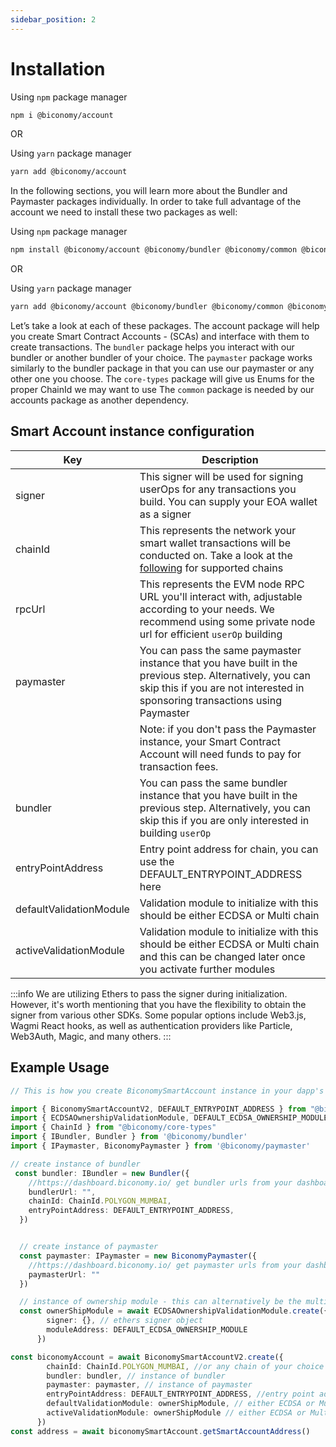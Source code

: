 ```yaml
---
sidebar_position: 2
---
```

# Installation
Using `npm` package manager

```bash
npm i @biconomy/account 
```
OR

Using `yarn` package manager

```bash
yarn add @biconomy/account
```

In the following sections, you will learn more about the Bundler and Paymaster packages individually. In order to take full advantage of the account we need to install these two packages as well:

Using `npm` package manager

```bash
npm install @biconomy/account @biconomy/bundler @biconomy/common @biconomy/core-types @biconomy/paymaster
```

OR

Using `yarn` package manager

```bash
yarn add @biconomy/account @biconomy/bundler @biconomy/common @biconomy/core-types @biconomy/paymaster
```

Let’s take a look at each of these packages.
The account package will help you create Smart Contract Accounts - (SCAs) and interface with them to create transactions.
The ```bundler``` package helps you interact with our bundler or another bundler of your choice.
The ```paymaster``` package works similarly to the bundler package in that you can use our paymaster or any other one you choose.
The ```core-types``` package will give us Enums for the proper ChainId we may want to use
The ```common``` package is needed by our accounts package as another dependency.

## Smart Account instance configuration

| Key           | Description |
| ------------- | ------------- |
| signer        | This signer will be used for signing userOps for any transactions you build. You can supply your EOA wallet as a signer|
| chainId       | This represents the network your smart wallet transactions will be conducted on. Take a look at the [following](../../supportedchains/supportedchains.md) for supported chains |
| rpcUrl        | This represents the EVM node RPC URL you'll interact with, adjustable according to your needs. We recommend using some private node url for efficient ```userOp``` building|
| paymaster     | You can pass the same paymaster instance that you have built in the previous step. Alternatively, you can skip this if you are not interested in sponsoring transactions using Paymaster |
|               | Note: if you don't pass the Paymaster instance, your Smart Contract Account will need funds to pay for transaction fees.|
| bundler       | You can pass the same bundler instance that you have built in the previous step. Alternatively, you can skip this if you are only interested in building ```userOp```|
| entryPointAddress    | Entry point address for chain, you can use the DEFAULT_ENTRYPOINT_ADDRESS here |
| defaultValidationModule    | Validation module to initialize with this should be either ECDSA or Multi chain |
| activeValidationModule   | Validation module to initialize with this should be either ECDSA or Multi chain and this can be changed later once you activate further modules |

:::info
We are utilizing Ethers to pass the signer during initialization. However, it's worth mentioning that you have the flexibility to obtain the signer from various other SDKs. Some popular options include Web3.js, Wagmi React hooks, as well as authentication providers like Particle, Web3Auth, Magic, and many others.
:::

## Example Usage

```typescript
// This is how you create BiconomySmartAccount instance in your dapp's

import { BiconomySmartAccountV2, DEFAULT_ENTRYPOINT_ADDRESS } from "@biconomy/account"
import { ECDSAOwnershipValidationModule, DEFAULT_ECDSA_OWNERSHIP_MODULE } from "@biconomy/modules";
import { ChainId } from "@biconomy/core-types"
import { IBundler, Bundler } from '@biconomy/bundler'
import { IPaymaster, BiconomyPaymaster } from '@biconomy/paymaster'

// create instance of bundler
 const bundler: IBundler = new Bundler({
    //https://dashboard.biconomy.io/ get bundler urls from your dashboard
    bundlerUrl: "",    
    chainId: ChainId.POLYGON_MUMBAI,
    entryPointAddress: DEFAULT_ENTRYPOINT_ADDRESS,
  })


  // create instance of paymaster
  const paymaster: IPaymaster = new BiconomyPaymaster({
    //https://dashboard.biconomy.io/ get paymaster urls from your dashboard
    paymasterUrl: ""
  })

  // instance of ownership module - this can alternatively be the multi chain module
  const ownerShipModule = await ECDSAOwnershipValidationModule.create({
        signer: {}, // ethers signer object
        moduleAddress: DEFAULT_ECDSA_OWNERSHIP_MODULE
      })

const biconomyAccount = await BiconomySmartAccountV2.create({
        chainId: ChainId.POLYGON_MUMBAI, //or any chain of your choice
        bundler: bundler, // instance of bundler
        paymaster: paymaster, // instance of paymaster
        entryPointAddress: DEFAULT_ENTRYPOINT_ADDRESS, //entry point address for chain
        defaultValidationModule: ownerShipModule, // either ECDSA or Multi chain to start
        activeValidationModule: ownerShipModule // either ECDSA or Multi chain to start
      })
const address = await biconomySmartAccount.getSmartAccountAddress()

```

